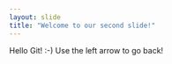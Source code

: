 ```yaml
---
layout: slide
title: "Welcome to our second slide!"
---
```

Hello Git! :-)
Use the left arrow to go back!
